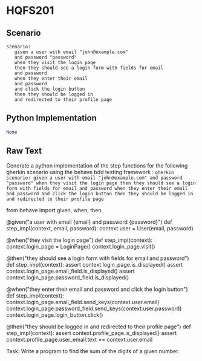# HQFS201
## Scenario
```gherkin
scenario: 
   given a user with email "john@example.com" 
   and password "password" 
   when they visit the login page 
   then they should see a login form with fields for email 
   and password 
   when they enter their email 
   and password 
   and click the login button 
   then they should be logged in 
   and redirected to their profile page
```


## Python Implementation
```python
None
```


## Raw Text
Generate a python implementation of the step functions for the following gherkin scenario using the behave bdd testing framework : ```gherkin scenario: given a user with email "john@example.com" and password "password" when they visit the login page then they should see a login form with fields for email and password when they enter their email and password and click the login button then they should be logged in and redirected to their profile page ```



from behave import given, when, then

@given("a user with email {email} and password {password}")
def step_impl(context, email, password):
    context.user = User(email, password)

@when("they visit the login page")
def step_impl(context):
    context.login_page = LoginPage()
    context.login_page.visit()

@then("they should see a login form with fields for email and password")
def step_impl(context):
    assert context.login_page.is_displayed()
    assert context.login_page.email_field.is_displayed()
    assert context.login_page.password_field.is_displayed()

@when("they enter their email and password and click the login button")
def step_impl(context):
    context.login_page.email_field.send_keys(context.user.email)
    context.login_page.password_field.send_keys(context.user.password)
    context.login_page.login_button.click()

@then("they should be logged in and redirected to their profile page")
def step_impl(context):
    assert context.profile_page.is_displayed()
    assert context.profile_page.user_email.text == context.user.email

Task: Write a program to find the sum of the digits of a given number.
